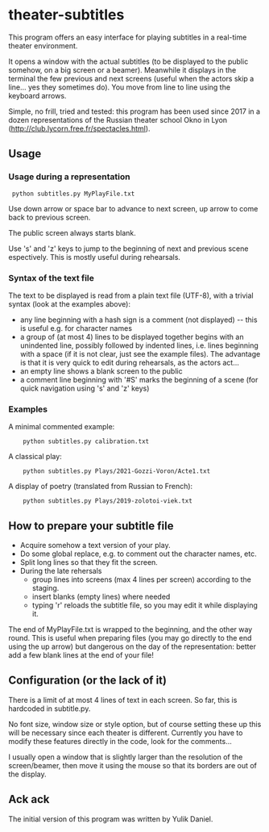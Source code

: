 # theater-subtitles

This program offers an easy interface for playing subtitles in a real-time theater environment.

It opens a window with the actual subtitles (to be displayed to the public somehow, on a big screen or a beamer). Meanwhile it displays in the terminal the few previous and next screens (useful when the actors skip a line... yes they sometimes do). You move from line to line using the keyboard arrows.

Simple, no frill, tried and tested: this program has been used since 2017 in a dozen representations of the Russian theater school Okno in Lyon (http://club.lycorn.free.fr/spectacles.html).


## Usage

### Usage during a representation

	 python subtitles.py MyPlayFile.txt

Use down arrow or space bar to advance to next screen, up arrow to come back to previous screen. 

The public screen always starts blank.

Use 's' and 'z' keys to jump to the beginning of next and previous scene espectively. This is mostly useful during rehearsals.

### Syntax of the text file 
The text to be displayed is read from a plain text file (UTF-8), with a trivial syntax (look at the examples above):

- any line beginning with a hash sign is a comment (not displayed) -- this is useful e.g. for character names
- a group of (at most 4) lines to be displayed together begins with an unindented line, possibly followed by indented lines, i.e. lines beginning with a space (if it is not clear, just see the example files).
The advantage is that it is very quick to edit during rehearsals, as the actors act...
- an empty line shows a blank screen to the public
- a comment line beginning with '#S' marks the beginning of a scene (for quick navigation using 's' and 'z' keys)


### Examples

A minimal commented example:

		python subtitles.py calibration.txt 

A classical play:

		python subtitles.py Plays/2021-Gozzi-Voron/Acte1.txt 

A display of poetry (translated from Russian to French):

		python subtitles.py Plays/2019-zolotoi-viek.txt


## How to prepare your subtitle file

- Acquire somehow a text version of your play.
- Do some global replace, e.g. to comment out the character names, etc. 
- Split long lines so that they fit the screen.
- During the late rehersals 
  - group lines into screens (max 4 lines per screen) according to the staging.
  - insert blanks (empty lines) where needed
  - typing 'r' reloads the subtitle file, so you may edit it while displaying it. 

The end of MyPlayFile.txt is wrapped to the beginning, and the other way round.
This is useful when preparing files (you may go directly to the end using the up arrow) but dangerous on the day of the representation: better add a few blank lines at the end of your file!


## Configuration (or the lack of it)

There is a limit of at most 4 lines of text in each screen. 
So far, this is hardcoded in subtitle.py.

No font size, window size or style option, but of course setting these up this will be necessary since each theater is different.
Currently you have to modify these features directly in the code, look for the comments...

I usually open a window that is slightly larger than the resolution of the screen/beamer, then move it using the mouse so that its borders are out of the display.

## Ack ack
The initial version of this program was written by Yulik Daniel.
